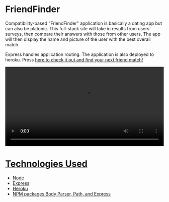 # FriendFinder

Compatibility-based "FriendFinder" application is basically a dating app but can also be platonic. This full-stack site will take in results from users' surveys, then compare their answers with those from other users. The app will then display the name and picture of the user with the best overall match.

Express handles application routing.  The application is also deployed to heroku.  Press <a href ="https://aqueous-river-88890.herokuapp.com/survey">here to check it out and find your next friend match!

<div class="myvideo">
   <video  style="display:block; width:100%; height:auto;" autoplay controls loop="loop">
   <source src="{{images\screencast.webm}}/media/2016-10-24-add-video-to-github-README/visualise_params.webm"  type="video/webm"/>
   </video>
</div>


<h1>Technologies Used</h1>
<ul>
<li>Node</li>
<li>Express</li>
<li>Heroku</li>
<li>NPM packages Body Parser, Path, and Express</li>
</ul>
